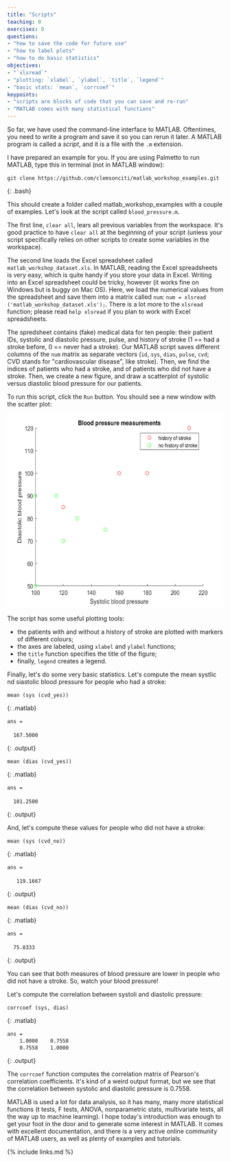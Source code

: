 ```yaml
---
title: "Scripts"
teaching: 0
exercises: 0
questions:
- "how to save the code for future use"
- "how to label plots"
- "how to do basic statistics"
objectives:
- "`xlsread`"
- "plotting: `xlabel`, `ylabel`, `title`, `legend`"
- "basic stats: `mean`, `corrcoef`"
keypoints:
- "scripts are blocks of code that you can save and re-run"
- "MATLAB comes with many statistical functions"
---
```

So far, we have used the command-line interface to MATLAB. Oftentimes, you need to write a program and save it so you can rerun it later. A MATLAB program is called a *script*, and it is a file with the `.m` extension. 

I have prepared an example for you. If you are using Palmetto to run MATLAB, type this in terminal (not in MATLAB window):

~~~
git clone https://github.com/clemsonciti/matlab_workshop_examples.git
~~~
{: .bash}

This should create a folder called matlab_workshop_examples with a couple of examples. Let's look at the script called `blood_pressure.m`. 

The first line, `clear all`, lears all previous variables from the workspace. It's good practice to have `clear all` at the beginning of your script (unless your script specifically relies on other scripts to create some variables in the workspace). 

The second line loads the Excel spreadsheet called `matlab_workshop_dataset.xls`. In MATLAB, reading the Excel spreadsheets is very easy, which is quite handy if you store your data in Excel. Writing into an Excel spreadsheet could be tricky, however (it works fine on Windows but is buggy on Mac OS). Here, we load the numerical values from the spreadsheet and save them into a matrix called `num`: `num = xlsread ('matlab_workshop_dataset.xls');`. There is a lot more to the `xlsread` function; please read `help xlsread` if you plan to work with Excel spreadsheets.

The spredsheet contains (fake) medical data for ten people: their patient IDs, systolic and diastolic pressure, pulse, and history of stroke (1 == had a stroke before, 0 == never had a stroke). Our MATLAB script saves different columns of the `num` matrix as separate vectors (`id`, `sys`, `dias`, `pulse`, `cvd`; CVD stands for "cardiovascular disease", like stroke). Then, we find the indices of patients who had a stroke, and of patients who did not have a stroke. Then, we create a new figure, and draw a scatterplot of systolic versus diastolic blood pressure for our patients.

To run this script, click the `Run` button. You should see a new window with the scatter plot:

<img src="../fig/cvd.png" style="height:450px">

The script has some useful plotting tools:
- the patients with and without a history of stroke are plotted with markers of different colours;
- the axes are labeled, using `xlabel` and `ylabel` functions;
- the `title` function specifies the title of the figure;
- finally, `legend` creates a legend.

Finally, let's do some very basic statistics. Let's compute the mean systlic nd siastolic blood pressure for people who had a stroke:

~~~
mean (sys (cvd_yes))
~~~
{: .matlab}

~~~
ans =

  167.5000
~~~
{: .output}

~~~
mean (dias (cvd_yes))
~~~
{: .matlab}

~~~
ans =

  101.2500
~~~
{: .output}

And, let's compute these values for people who did not have a stroke:

~~~
mean (sys (cvd_no))
~~~
{: .matlab}

~~~
ans =

   119.1667
~~~
{: .output}

~~~
mean (dias (cvd_no))
~~~
{: .matlab}

~~~
ans =

  75.8333
~~~
{: .output}

You can see that both measures of blood pressure are lower in people who did not have a stroke. So, watch your blood pressure!

Let's compute the correlation between systoli and diastolic pressure:

~~~
corrcoef (sys, dias)
~~~
{: .matlab}

~~~
ans =
    1.0000    0.7558
    0.7558    1.0000
~~~
{: .output}

The `corrcoef` function computes the correlation matrix of Pearson's correlation coefficients. It's kind of a weird output format, but we see that the correlation between systolic and diastolic pressure is 0.7558. 

MATLAB is used a lot for data analysis, so it has many, many more statistical functions (t tests, F tests, ANOVA, nonparametric stats, multivariate tests, all the way up to machine learning). I hope today's introduction was enough to get your foot in the door and to generate some interest in MATLAB. It comes with excellent documentation, and there is a very active online community of MATLAB users, as well as plenty of examples and tutorials.

{% include links.md %}
